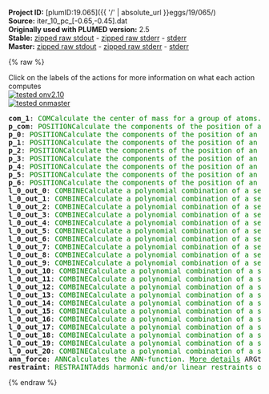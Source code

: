 **Project ID:** [plumID:19.065]({{ '/' | absolute_url }}eggs/19/065/)  
**Source:** iter_10_pc_[-0.65,-0.45].dat  
**Originally used with PLUMED version:** 2.5  
**Stable:** [zipped raw stdout](iter_10_pc_[-0.65,-0.45].dat.plumed.stdout.txt.zip) - [zipped raw stderr](iter_10_pc_[-0.65,-0.45].dat.plumed.stderr.txt.zip) - [stderr](iter_10_pc_[-0.65,-0.45].dat.plumed.stderr)  
**Master:** [zipped raw stdout](iter_10_pc_[-0.65,-0.45].dat.plumed_master.stdout.txt.zip) - [zipped raw stderr](iter_10_pc_[-0.65,-0.45].dat.plumed_master.stderr.txt.zip) - [stderr](iter_10_pc_[-0.65,-0.45].dat.plumed_master.stderr)  

{% raw %}
<div class="plumedpreheader">
<div class="headerInfo" id="value_details_data/iter_10_pc_[-0.65,-0.45].dat"> Click on the labels of the actions for more information on what each action computes </div>
<div class="containerBadge">
<div class="headerBadge"><a href="iter_10_pc_[-0.65,-0.45].dat.plumed.stderr"><img src="https://img.shields.io/badge/v2.10-passing-green.svg" alt="tested onv2.10" /></a></div>
<div class="headerBadge"><a href="iter_10_pc_[-0.65,-0.45].dat.plumed_master.stderr"><img src="https://img.shields.io/badge/master-passing-green.svg" alt="tested onmaster" /></a></div>
</div>
</div>
<pre class="plumedlisting">
<b name="data/iter_10_pc_[-0.65,-0.45].datcom_1" onclick='showPath("data/iter_10_pc_[-0.65,-0.45].dat","data/iter_10_pc_[-0.65,-0.45].datcom_1","data/iter_10_pc_[-0.65,-0.45].datcom_1","brown")'>com_1</b>: <span class="plumedtooltip" style="color:green">COM<span class="right">Calculate the center of mass for a group of atoms. <a href="https://www.plumed.org/doc-master/user-doc/html/COM" style="color:green">More details</a><i></i></span></span> <span class="plumedtooltip">ATOMS<span class="right">the list of atoms which are involved the virtual atom's definition<i></i></span></span>=2,5,7,9,15,17,19
<span style="display:none;" id="data/iter_10_pc_[-0.65,-0.45].datcom_1">The COM action with label <b>com_1</b> calculates something</span><b name="data/iter_10_pc_[-0.65,-0.45].datp_com" onclick='showPath("data/iter_10_pc_[-0.65,-0.45].dat","data/iter_10_pc_[-0.65,-0.45].datp_com","data/iter_10_pc_[-0.65,-0.45].datp_com","brown")'>p_com</b>: <span class="plumedtooltip" style="color:green">POSITION<span class="right">Calculate the components of the position of an atom or atoms. <a href="https://www.plumed.org/doc-master/user-doc/html/POSITION" style="color:green">More details</a><i></i></span></span> <span class="plumedtooltip">ATOM<span class="right">the atom number<i></i></span></span>=<b name="data/iter_10_pc_[-0.65,-0.45].datcom_1">com_1</b>
<span style="display:none;" id="data/iter_10_pc_[-0.65,-0.45].datp_com">The POSITION action with label <b>p_com</b> calculates the following quantities:<table  align="center" frame="void" width="95%" cellpadding="5%"><tr><td width="5%"><b> Quantity </b>  </td><td><b> Description </b> </td></tr><tr><td width="5%">p_com.x</td><td>the x-component of the atom position</td></tr><tr><td width="5%">p_com.y</td><td>the y-component of the atom position</td></tr><tr><td width="5%">p_com.z</td><td>the z-component of the atom position</td></tr></table></span><b name="data/iter_10_pc_[-0.65,-0.45].datp_0" onclick='showPath("data/iter_10_pc_[-0.65,-0.45].dat","data/iter_10_pc_[-0.65,-0.45].datp_0","data/iter_10_pc_[-0.65,-0.45].datp_0","brown")'>p_0</b>: <span class="plumedtooltip" style="color:green">POSITION<span class="right">Calculate the components of the position of an atom or atoms. <a href="https://www.plumed.org/doc-master/user-doc/html/POSITION" style="color:green">More details</a><i></i></span></span> <span class="plumedtooltip">ATOM<span class="right">the atom number<i></i></span></span>=2
<span style="display:none;" id="data/iter_10_pc_[-0.65,-0.45].datp_0">The POSITION action with label <b>p_0</b> calculates the following quantities:<table  align="center" frame="void" width="95%" cellpadding="5%"><tr><td width="5%"><b> Quantity </b>  </td><td><b> Description </b> </td></tr><tr><td width="5%">p_0.x</td><td>the x-component of the atom position</td></tr><tr><td width="5%">p_0.y</td><td>the y-component of the atom position</td></tr><tr><td width="5%">p_0.z</td><td>the z-component of the atom position</td></tr></table></span><b name="data/iter_10_pc_[-0.65,-0.45].datp_1" onclick='showPath("data/iter_10_pc_[-0.65,-0.45].dat","data/iter_10_pc_[-0.65,-0.45].datp_1","data/iter_10_pc_[-0.65,-0.45].datp_1","brown")'>p_1</b>: <span class="plumedtooltip" style="color:green">POSITION<span class="right">Calculate the components of the position of an atom or atoms. <a href="https://www.plumed.org/doc-master/user-doc/html/POSITION" style="color:green">More details</a><i></i></span></span> <span class="plumedtooltip">ATOM<span class="right">the atom number<i></i></span></span>=5
<span style="display:none;" id="data/iter_10_pc_[-0.65,-0.45].datp_1">The POSITION action with label <b>p_1</b> calculates the following quantities:<table  align="center" frame="void" width="95%" cellpadding="5%"><tr><td width="5%"><b> Quantity </b>  </td><td><b> Description </b> </td></tr><tr><td width="5%">p_1.x</td><td>the x-component of the atom position</td></tr><tr><td width="5%">p_1.y</td><td>the y-component of the atom position</td></tr><tr><td width="5%">p_1.z</td><td>the z-component of the atom position</td></tr></table></span><b name="data/iter_10_pc_[-0.65,-0.45].datp_2" onclick='showPath("data/iter_10_pc_[-0.65,-0.45].dat","data/iter_10_pc_[-0.65,-0.45].datp_2","data/iter_10_pc_[-0.65,-0.45].datp_2","brown")'>p_2</b>: <span class="plumedtooltip" style="color:green">POSITION<span class="right">Calculate the components of the position of an atom or atoms. <a href="https://www.plumed.org/doc-master/user-doc/html/POSITION" style="color:green">More details</a><i></i></span></span> <span class="plumedtooltip">ATOM<span class="right">the atom number<i></i></span></span>=7
<span style="display:none;" id="data/iter_10_pc_[-0.65,-0.45].datp_2">The POSITION action with label <b>p_2</b> calculates the following quantities:<table  align="center" frame="void" width="95%" cellpadding="5%"><tr><td width="5%"><b> Quantity </b>  </td><td><b> Description </b> </td></tr><tr><td width="5%">p_2.x</td><td>the x-component of the atom position</td></tr><tr><td width="5%">p_2.y</td><td>the y-component of the atom position</td></tr><tr><td width="5%">p_2.z</td><td>the z-component of the atom position</td></tr></table></span><b name="data/iter_10_pc_[-0.65,-0.45].datp_3" onclick='showPath("data/iter_10_pc_[-0.65,-0.45].dat","data/iter_10_pc_[-0.65,-0.45].datp_3","data/iter_10_pc_[-0.65,-0.45].datp_3","brown")'>p_3</b>: <span class="plumedtooltip" style="color:green">POSITION<span class="right">Calculate the components of the position of an atom or atoms. <a href="https://www.plumed.org/doc-master/user-doc/html/POSITION" style="color:green">More details</a><i></i></span></span> <span class="plumedtooltip">ATOM<span class="right">the atom number<i></i></span></span>=9
<span style="display:none;" id="data/iter_10_pc_[-0.65,-0.45].datp_3">The POSITION action with label <b>p_3</b> calculates the following quantities:<table  align="center" frame="void" width="95%" cellpadding="5%"><tr><td width="5%"><b> Quantity </b>  </td><td><b> Description </b> </td></tr><tr><td width="5%">p_3.x</td><td>the x-component of the atom position</td></tr><tr><td width="5%">p_3.y</td><td>the y-component of the atom position</td></tr><tr><td width="5%">p_3.z</td><td>the z-component of the atom position</td></tr></table></span><b name="data/iter_10_pc_[-0.65,-0.45].datp_4" onclick='showPath("data/iter_10_pc_[-0.65,-0.45].dat","data/iter_10_pc_[-0.65,-0.45].datp_4","data/iter_10_pc_[-0.65,-0.45].datp_4","brown")'>p_4</b>: <span class="plumedtooltip" style="color:green">POSITION<span class="right">Calculate the components of the position of an atom or atoms. <a href="https://www.plumed.org/doc-master/user-doc/html/POSITION" style="color:green">More details</a><i></i></span></span> <span class="plumedtooltip">ATOM<span class="right">the atom number<i></i></span></span>=15
<span style="display:none;" id="data/iter_10_pc_[-0.65,-0.45].datp_4">The POSITION action with label <b>p_4</b> calculates the following quantities:<table  align="center" frame="void" width="95%" cellpadding="5%"><tr><td width="5%"><b> Quantity </b>  </td><td><b> Description </b> </td></tr><tr><td width="5%">p_4.x</td><td>the x-component of the atom position</td></tr><tr><td width="5%">p_4.y</td><td>the y-component of the atom position</td></tr><tr><td width="5%">p_4.z</td><td>the z-component of the atom position</td></tr></table></span><b name="data/iter_10_pc_[-0.65,-0.45].datp_5" onclick='showPath("data/iter_10_pc_[-0.65,-0.45].dat","data/iter_10_pc_[-0.65,-0.45].datp_5","data/iter_10_pc_[-0.65,-0.45].datp_5","brown")'>p_5</b>: <span class="plumedtooltip" style="color:green">POSITION<span class="right">Calculate the components of the position of an atom or atoms. <a href="https://www.plumed.org/doc-master/user-doc/html/POSITION" style="color:green">More details</a><i></i></span></span> <span class="plumedtooltip">ATOM<span class="right">the atom number<i></i></span></span>=17
<span style="display:none;" id="data/iter_10_pc_[-0.65,-0.45].datp_5">The POSITION action with label <b>p_5</b> calculates the following quantities:<table  align="center" frame="void" width="95%" cellpadding="5%"><tr><td width="5%"><b> Quantity </b>  </td><td><b> Description </b> </td></tr><tr><td width="5%">p_5.x</td><td>the x-component of the atom position</td></tr><tr><td width="5%">p_5.y</td><td>the y-component of the atom position</td></tr><tr><td width="5%">p_5.z</td><td>the z-component of the atom position</td></tr></table></span><b name="data/iter_10_pc_[-0.65,-0.45].datp_6" onclick='showPath("data/iter_10_pc_[-0.65,-0.45].dat","data/iter_10_pc_[-0.65,-0.45].datp_6","data/iter_10_pc_[-0.65,-0.45].datp_6","brown")'>p_6</b>: <span class="plumedtooltip" style="color:green">POSITION<span class="right">Calculate the components of the position of an atom or atoms. <a href="https://www.plumed.org/doc-master/user-doc/html/POSITION" style="color:green">More details</a><i></i></span></span> <span class="plumedtooltip">ATOM<span class="right">the atom number<i></i></span></span>=19
<span style="display:none;" id="data/iter_10_pc_[-0.65,-0.45].datp_6">The POSITION action with label <b>p_6</b> calculates the following quantities:<table  align="center" frame="void" width="95%" cellpadding="5%"><tr><td width="5%"><b> Quantity </b>  </td><td><b> Description </b> </td></tr><tr><td width="5%">p_6.x</td><td>the x-component of the atom position</td></tr><tr><td width="5%">p_6.y</td><td>the y-component of the atom position</td></tr><tr><td width="5%">p_6.z</td><td>the z-component of the atom position</td></tr></table></span><b name="data/iter_10_pc_[-0.65,-0.45].datl_0_out_0" onclick='showPath("data/iter_10_pc_[-0.65,-0.45].dat","data/iter_10_pc_[-0.65,-0.45].datl_0_out_0","data/iter_10_pc_[-0.65,-0.45].datl_0_out_0","brown")'>l_0_out_0</b>: <span class="plumedtooltip" style="color:green">COMBINE<span class="right">Calculate a polynomial combination of a set of other variables. <a href="https://www.plumed.org/doc-master/user-doc/html/COMBINE" style="color:green">More details</a><i></i></span></span> <span class="plumedtooltip">PERIODIC<span class="right">if the output of your function is periodic then you should specify the periodicity of the function<i></i></span></span>=NO <span class="plumedtooltip">COEFFICIENTS<span class="right"> the coefficients of the arguments in your function<i></i></span></span>=2.000000,-2.000000 <span class="plumedtooltip">ARG<span class="right">the values input to this function<i></i></span></span>=<b name="data/iter_10_pc_[-0.65,-0.45].datp_0">p_0.x</b>,<b name="data/iter_10_pc_[-0.65,-0.45].datp_com">p_com.x</b>
<span style="display:none;" id="data/iter_10_pc_[-0.65,-0.45].datl_0_out_0">The COMBINE action with label <b>l_0_out_0</b> calculates the following quantities:<table  align="center" frame="void" width="95%" cellpadding="5%"><tr><td width="5%"><b> Quantity </b>  </td><td><b> Description </b> </td></tr><tr><td width="5%">l_0_out_0.value</td><td>a linear combination</td></tr></table></span><b name="data/iter_10_pc_[-0.65,-0.45].datl_0_out_1" onclick='showPath("data/iter_10_pc_[-0.65,-0.45].dat","data/iter_10_pc_[-0.65,-0.45].datl_0_out_1","data/iter_10_pc_[-0.65,-0.45].datl_0_out_1","brown")'>l_0_out_1</b>: <span class="plumedtooltip" style="color:green">COMBINE<span class="right">Calculate a polynomial combination of a set of other variables. <a href="https://www.plumed.org/doc-master/user-doc/html/COMBINE" style="color:green">More details</a><i></i></span></span> <span class="plumedtooltip">PERIODIC<span class="right">if the output of your function is periodic then you should specify the periodicity of the function<i></i></span></span>=NO <span class="plumedtooltip">COEFFICIENTS<span class="right"> the coefficients of the arguments in your function<i></i></span></span>=2.000000,-2.000000 <span class="plumedtooltip">ARG<span class="right">the values input to this function<i></i></span></span>=<b name="data/iter_10_pc_[-0.65,-0.45].datp_0">p_0.y</b>,<b name="data/iter_10_pc_[-0.65,-0.45].datp_com">p_com.y</b>
<span style="display:none;" id="data/iter_10_pc_[-0.65,-0.45].datl_0_out_1">The COMBINE action with label <b>l_0_out_1</b> calculates the following quantities:<table  align="center" frame="void" width="95%" cellpadding="5%"><tr><td width="5%"><b> Quantity </b>  </td><td><b> Description </b> </td></tr><tr><td width="5%">l_0_out_1.value</td><td>a linear combination</td></tr></table></span><b name="data/iter_10_pc_[-0.65,-0.45].datl_0_out_2" onclick='showPath("data/iter_10_pc_[-0.65,-0.45].dat","data/iter_10_pc_[-0.65,-0.45].datl_0_out_2","data/iter_10_pc_[-0.65,-0.45].datl_0_out_2","brown")'>l_0_out_2</b>: <span class="plumedtooltip" style="color:green">COMBINE<span class="right">Calculate a polynomial combination of a set of other variables. <a href="https://www.plumed.org/doc-master/user-doc/html/COMBINE" style="color:green">More details</a><i></i></span></span> <span class="plumedtooltip">PERIODIC<span class="right">if the output of your function is periodic then you should specify the periodicity of the function<i></i></span></span>=NO <span class="plumedtooltip">COEFFICIENTS<span class="right"> the coefficients of the arguments in your function<i></i></span></span>=2.000000,-2.000000 <span class="plumedtooltip">ARG<span class="right">the values input to this function<i></i></span></span>=<b name="data/iter_10_pc_[-0.65,-0.45].datp_0">p_0.z</b>,<b name="data/iter_10_pc_[-0.65,-0.45].datp_com">p_com.z</b>
<span style="display:none;" id="data/iter_10_pc_[-0.65,-0.45].datl_0_out_2">The COMBINE action with label <b>l_0_out_2</b> calculates the following quantities:<table  align="center" frame="void" width="95%" cellpadding="5%"><tr><td width="5%"><b> Quantity </b>  </td><td><b> Description </b> </td></tr><tr><td width="5%">l_0_out_2.value</td><td>a linear combination</td></tr></table></span><b name="data/iter_10_pc_[-0.65,-0.45].datl_0_out_3" onclick='showPath("data/iter_10_pc_[-0.65,-0.45].dat","data/iter_10_pc_[-0.65,-0.45].datl_0_out_3","data/iter_10_pc_[-0.65,-0.45].datl_0_out_3","brown")'>l_0_out_3</b>: <span class="plumedtooltip" style="color:green">COMBINE<span class="right">Calculate a polynomial combination of a set of other variables. <a href="https://www.plumed.org/doc-master/user-doc/html/COMBINE" style="color:green">More details</a><i></i></span></span> <span class="plumedtooltip">PERIODIC<span class="right">if the output of your function is periodic then you should specify the periodicity of the function<i></i></span></span>=NO <span class="plumedtooltip">COEFFICIENTS<span class="right"> the coefficients of the arguments in your function<i></i></span></span>=2.000000,-2.000000 <span class="plumedtooltip">ARG<span class="right">the values input to this function<i></i></span></span>=<b name="data/iter_10_pc_[-0.65,-0.45].datp_1">p_1.x</b>,<b name="data/iter_10_pc_[-0.65,-0.45].datp_com">p_com.x</b>
<span style="display:none;" id="data/iter_10_pc_[-0.65,-0.45].datl_0_out_3">The COMBINE action with label <b>l_0_out_3</b> calculates the following quantities:<table  align="center" frame="void" width="95%" cellpadding="5%"><tr><td width="5%"><b> Quantity </b>  </td><td><b> Description </b> </td></tr><tr><td width="5%">l_0_out_3.value</td><td>a linear combination</td></tr></table></span><b name="data/iter_10_pc_[-0.65,-0.45].datl_0_out_4" onclick='showPath("data/iter_10_pc_[-0.65,-0.45].dat","data/iter_10_pc_[-0.65,-0.45].datl_0_out_4","data/iter_10_pc_[-0.65,-0.45].datl_0_out_4","brown")'>l_0_out_4</b>: <span class="plumedtooltip" style="color:green">COMBINE<span class="right">Calculate a polynomial combination of a set of other variables. <a href="https://www.plumed.org/doc-master/user-doc/html/COMBINE" style="color:green">More details</a><i></i></span></span> <span class="plumedtooltip">PERIODIC<span class="right">if the output of your function is periodic then you should specify the periodicity of the function<i></i></span></span>=NO <span class="plumedtooltip">COEFFICIENTS<span class="right"> the coefficients of the arguments in your function<i></i></span></span>=2.000000,-2.000000 <span class="plumedtooltip">ARG<span class="right">the values input to this function<i></i></span></span>=<b name="data/iter_10_pc_[-0.65,-0.45].datp_1">p_1.y</b>,<b name="data/iter_10_pc_[-0.65,-0.45].datp_com">p_com.y</b>
<span style="display:none;" id="data/iter_10_pc_[-0.65,-0.45].datl_0_out_4">The COMBINE action with label <b>l_0_out_4</b> calculates the following quantities:<table  align="center" frame="void" width="95%" cellpadding="5%"><tr><td width="5%"><b> Quantity </b>  </td><td><b> Description </b> </td></tr><tr><td width="5%">l_0_out_4.value</td><td>a linear combination</td></tr></table></span><b name="data/iter_10_pc_[-0.65,-0.45].datl_0_out_5" onclick='showPath("data/iter_10_pc_[-0.65,-0.45].dat","data/iter_10_pc_[-0.65,-0.45].datl_0_out_5","data/iter_10_pc_[-0.65,-0.45].datl_0_out_5","brown")'>l_0_out_5</b>: <span class="plumedtooltip" style="color:green">COMBINE<span class="right">Calculate a polynomial combination of a set of other variables. <a href="https://www.plumed.org/doc-master/user-doc/html/COMBINE" style="color:green">More details</a><i></i></span></span> <span class="plumedtooltip">PERIODIC<span class="right">if the output of your function is periodic then you should specify the periodicity of the function<i></i></span></span>=NO <span class="plumedtooltip">COEFFICIENTS<span class="right"> the coefficients of the arguments in your function<i></i></span></span>=2.000000,-2.000000 <span class="plumedtooltip">ARG<span class="right">the values input to this function<i></i></span></span>=<b name="data/iter_10_pc_[-0.65,-0.45].datp_1">p_1.z</b>,<b name="data/iter_10_pc_[-0.65,-0.45].datp_com">p_com.z</b>
<span style="display:none;" id="data/iter_10_pc_[-0.65,-0.45].datl_0_out_5">The COMBINE action with label <b>l_0_out_5</b> calculates the following quantities:<table  align="center" frame="void" width="95%" cellpadding="5%"><tr><td width="5%"><b> Quantity </b>  </td><td><b> Description </b> </td></tr><tr><td width="5%">l_0_out_5.value</td><td>a linear combination</td></tr></table></span><b name="data/iter_10_pc_[-0.65,-0.45].datl_0_out_6" onclick='showPath("data/iter_10_pc_[-0.65,-0.45].dat","data/iter_10_pc_[-0.65,-0.45].datl_0_out_6","data/iter_10_pc_[-0.65,-0.45].datl_0_out_6","brown")'>l_0_out_6</b>: <span class="plumedtooltip" style="color:green">COMBINE<span class="right">Calculate a polynomial combination of a set of other variables. <a href="https://www.plumed.org/doc-master/user-doc/html/COMBINE" style="color:green">More details</a><i></i></span></span> <span class="plumedtooltip">PERIODIC<span class="right">if the output of your function is periodic then you should specify the periodicity of the function<i></i></span></span>=NO <span class="plumedtooltip">COEFFICIENTS<span class="right"> the coefficients of the arguments in your function<i></i></span></span>=2.000000,-2.000000 <span class="plumedtooltip">ARG<span class="right">the values input to this function<i></i></span></span>=<b name="data/iter_10_pc_[-0.65,-0.45].datp_2">p_2.x</b>,<b name="data/iter_10_pc_[-0.65,-0.45].datp_com">p_com.x</b>
<span style="display:none;" id="data/iter_10_pc_[-0.65,-0.45].datl_0_out_6">The COMBINE action with label <b>l_0_out_6</b> calculates the following quantities:<table  align="center" frame="void" width="95%" cellpadding="5%"><tr><td width="5%"><b> Quantity </b>  </td><td><b> Description </b> </td></tr><tr><td width="5%">l_0_out_6.value</td><td>a linear combination</td></tr></table></span><b name="data/iter_10_pc_[-0.65,-0.45].datl_0_out_7" onclick='showPath("data/iter_10_pc_[-0.65,-0.45].dat","data/iter_10_pc_[-0.65,-0.45].datl_0_out_7","data/iter_10_pc_[-0.65,-0.45].datl_0_out_7","brown")'>l_0_out_7</b>: <span class="plumedtooltip" style="color:green">COMBINE<span class="right">Calculate a polynomial combination of a set of other variables. <a href="https://www.plumed.org/doc-master/user-doc/html/COMBINE" style="color:green">More details</a><i></i></span></span> <span class="plumedtooltip">PERIODIC<span class="right">if the output of your function is periodic then you should specify the periodicity of the function<i></i></span></span>=NO <span class="plumedtooltip">COEFFICIENTS<span class="right"> the coefficients of the arguments in your function<i></i></span></span>=2.000000,-2.000000 <span class="plumedtooltip">ARG<span class="right">the values input to this function<i></i></span></span>=<b name="data/iter_10_pc_[-0.65,-0.45].datp_2">p_2.y</b>,<b name="data/iter_10_pc_[-0.65,-0.45].datp_com">p_com.y</b>
<span style="display:none;" id="data/iter_10_pc_[-0.65,-0.45].datl_0_out_7">The COMBINE action with label <b>l_0_out_7</b> calculates the following quantities:<table  align="center" frame="void" width="95%" cellpadding="5%"><tr><td width="5%"><b> Quantity </b>  </td><td><b> Description </b> </td></tr><tr><td width="5%">l_0_out_7.value</td><td>a linear combination</td></tr></table></span><b name="data/iter_10_pc_[-0.65,-0.45].datl_0_out_8" onclick='showPath("data/iter_10_pc_[-0.65,-0.45].dat","data/iter_10_pc_[-0.65,-0.45].datl_0_out_8","data/iter_10_pc_[-0.65,-0.45].datl_0_out_8","brown")'>l_0_out_8</b>: <span class="plumedtooltip" style="color:green">COMBINE<span class="right">Calculate a polynomial combination of a set of other variables. <a href="https://www.plumed.org/doc-master/user-doc/html/COMBINE" style="color:green">More details</a><i></i></span></span> <span class="plumedtooltip">PERIODIC<span class="right">if the output of your function is periodic then you should specify the periodicity of the function<i></i></span></span>=NO <span class="plumedtooltip">COEFFICIENTS<span class="right"> the coefficients of the arguments in your function<i></i></span></span>=2.000000,-2.000000 <span class="plumedtooltip">ARG<span class="right">the values input to this function<i></i></span></span>=<b name="data/iter_10_pc_[-0.65,-0.45].datp_2">p_2.z</b>,<b name="data/iter_10_pc_[-0.65,-0.45].datp_com">p_com.z</b>
<span style="display:none;" id="data/iter_10_pc_[-0.65,-0.45].datl_0_out_8">The COMBINE action with label <b>l_0_out_8</b> calculates the following quantities:<table  align="center" frame="void" width="95%" cellpadding="5%"><tr><td width="5%"><b> Quantity </b>  </td><td><b> Description </b> </td></tr><tr><td width="5%">l_0_out_8.value</td><td>a linear combination</td></tr></table></span><b name="data/iter_10_pc_[-0.65,-0.45].datl_0_out_9" onclick='showPath("data/iter_10_pc_[-0.65,-0.45].dat","data/iter_10_pc_[-0.65,-0.45].datl_0_out_9","data/iter_10_pc_[-0.65,-0.45].datl_0_out_9","brown")'>l_0_out_9</b>: <span class="plumedtooltip" style="color:green">COMBINE<span class="right">Calculate a polynomial combination of a set of other variables. <a href="https://www.plumed.org/doc-master/user-doc/html/COMBINE" style="color:green">More details</a><i></i></span></span> <span class="plumedtooltip">PERIODIC<span class="right">if the output of your function is periodic then you should specify the periodicity of the function<i></i></span></span>=NO <span class="plumedtooltip">COEFFICIENTS<span class="right"> the coefficients of the arguments in your function<i></i></span></span>=2.000000,-2.000000 <span class="plumedtooltip">ARG<span class="right">the values input to this function<i></i></span></span>=<b name="data/iter_10_pc_[-0.65,-0.45].datp_3">p_3.x</b>,<b name="data/iter_10_pc_[-0.65,-0.45].datp_com">p_com.x</b>
<span style="display:none;" id="data/iter_10_pc_[-0.65,-0.45].datl_0_out_9">The COMBINE action with label <b>l_0_out_9</b> calculates the following quantities:<table  align="center" frame="void" width="95%" cellpadding="5%"><tr><td width="5%"><b> Quantity </b>  </td><td><b> Description </b> </td></tr><tr><td width="5%">l_0_out_9.value</td><td>a linear combination</td></tr></table></span><b name="data/iter_10_pc_[-0.65,-0.45].datl_0_out_10" onclick='showPath("data/iter_10_pc_[-0.65,-0.45].dat","data/iter_10_pc_[-0.65,-0.45].datl_0_out_10","data/iter_10_pc_[-0.65,-0.45].datl_0_out_10","brown")'>l_0_out_10</b>: <span class="plumedtooltip" style="color:green">COMBINE<span class="right">Calculate a polynomial combination of a set of other variables. <a href="https://www.plumed.org/doc-master/user-doc/html/COMBINE" style="color:green">More details</a><i></i></span></span> <span class="plumedtooltip">PERIODIC<span class="right">if the output of your function is periodic then you should specify the periodicity of the function<i></i></span></span>=NO <span class="plumedtooltip">COEFFICIENTS<span class="right"> the coefficients of the arguments in your function<i></i></span></span>=2.000000,-2.000000 <span class="plumedtooltip">ARG<span class="right">the values input to this function<i></i></span></span>=<b name="data/iter_10_pc_[-0.65,-0.45].datp_3">p_3.y</b>,<b name="data/iter_10_pc_[-0.65,-0.45].datp_com">p_com.y</b>
<span style="display:none;" id="data/iter_10_pc_[-0.65,-0.45].datl_0_out_10">The COMBINE action with label <b>l_0_out_10</b> calculates the following quantities:<table  align="center" frame="void" width="95%" cellpadding="5%"><tr><td width="5%"><b> Quantity </b>  </td><td><b> Description </b> </td></tr><tr><td width="5%">l_0_out_10.value</td><td>a linear combination</td></tr></table></span><b name="data/iter_10_pc_[-0.65,-0.45].datl_0_out_11" onclick='showPath("data/iter_10_pc_[-0.65,-0.45].dat","data/iter_10_pc_[-0.65,-0.45].datl_0_out_11","data/iter_10_pc_[-0.65,-0.45].datl_0_out_11","brown")'>l_0_out_11</b>: <span class="plumedtooltip" style="color:green">COMBINE<span class="right">Calculate a polynomial combination of a set of other variables. <a href="https://www.plumed.org/doc-master/user-doc/html/COMBINE" style="color:green">More details</a><i></i></span></span> <span class="plumedtooltip">PERIODIC<span class="right">if the output of your function is periodic then you should specify the periodicity of the function<i></i></span></span>=NO <span class="plumedtooltip">COEFFICIENTS<span class="right"> the coefficients of the arguments in your function<i></i></span></span>=2.000000,-2.000000 <span class="plumedtooltip">ARG<span class="right">the values input to this function<i></i></span></span>=<b name="data/iter_10_pc_[-0.65,-0.45].datp_3">p_3.z</b>,<b name="data/iter_10_pc_[-0.65,-0.45].datp_com">p_com.z</b>
<span style="display:none;" id="data/iter_10_pc_[-0.65,-0.45].datl_0_out_11">The COMBINE action with label <b>l_0_out_11</b> calculates the following quantities:<table  align="center" frame="void" width="95%" cellpadding="5%"><tr><td width="5%"><b> Quantity </b>  </td><td><b> Description </b> </td></tr><tr><td width="5%">l_0_out_11.value</td><td>a linear combination</td></tr></table></span><b name="data/iter_10_pc_[-0.65,-0.45].datl_0_out_12" onclick='showPath("data/iter_10_pc_[-0.65,-0.45].dat","data/iter_10_pc_[-0.65,-0.45].datl_0_out_12","data/iter_10_pc_[-0.65,-0.45].datl_0_out_12","brown")'>l_0_out_12</b>: <span class="plumedtooltip" style="color:green">COMBINE<span class="right">Calculate a polynomial combination of a set of other variables. <a href="https://www.plumed.org/doc-master/user-doc/html/COMBINE" style="color:green">More details</a><i></i></span></span> <span class="plumedtooltip">PERIODIC<span class="right">if the output of your function is periodic then you should specify the periodicity of the function<i></i></span></span>=NO <span class="plumedtooltip">COEFFICIENTS<span class="right"> the coefficients of the arguments in your function<i></i></span></span>=2.000000,-2.000000 <span class="plumedtooltip">ARG<span class="right">the values input to this function<i></i></span></span>=<b name="data/iter_10_pc_[-0.65,-0.45].datp_4">p_4.x</b>,<b name="data/iter_10_pc_[-0.65,-0.45].datp_com">p_com.x</b>
<span style="display:none;" id="data/iter_10_pc_[-0.65,-0.45].datl_0_out_12">The COMBINE action with label <b>l_0_out_12</b> calculates the following quantities:<table  align="center" frame="void" width="95%" cellpadding="5%"><tr><td width="5%"><b> Quantity </b>  </td><td><b> Description </b> </td></tr><tr><td width="5%">l_0_out_12.value</td><td>a linear combination</td></tr></table></span><b name="data/iter_10_pc_[-0.65,-0.45].datl_0_out_13" onclick='showPath("data/iter_10_pc_[-0.65,-0.45].dat","data/iter_10_pc_[-0.65,-0.45].datl_0_out_13","data/iter_10_pc_[-0.65,-0.45].datl_0_out_13","brown")'>l_0_out_13</b>: <span class="plumedtooltip" style="color:green">COMBINE<span class="right">Calculate a polynomial combination of a set of other variables. <a href="https://www.plumed.org/doc-master/user-doc/html/COMBINE" style="color:green">More details</a><i></i></span></span> <span class="plumedtooltip">PERIODIC<span class="right">if the output of your function is periodic then you should specify the periodicity of the function<i></i></span></span>=NO <span class="plumedtooltip">COEFFICIENTS<span class="right"> the coefficients of the arguments in your function<i></i></span></span>=2.000000,-2.000000 <span class="plumedtooltip">ARG<span class="right">the values input to this function<i></i></span></span>=<b name="data/iter_10_pc_[-0.65,-0.45].datp_4">p_4.y</b>,<b name="data/iter_10_pc_[-0.65,-0.45].datp_com">p_com.y</b>
<span style="display:none;" id="data/iter_10_pc_[-0.65,-0.45].datl_0_out_13">The COMBINE action with label <b>l_0_out_13</b> calculates the following quantities:<table  align="center" frame="void" width="95%" cellpadding="5%"><tr><td width="5%"><b> Quantity </b>  </td><td><b> Description </b> </td></tr><tr><td width="5%">l_0_out_13.value</td><td>a linear combination</td></tr></table></span><b name="data/iter_10_pc_[-0.65,-0.45].datl_0_out_14" onclick='showPath("data/iter_10_pc_[-0.65,-0.45].dat","data/iter_10_pc_[-0.65,-0.45].datl_0_out_14","data/iter_10_pc_[-0.65,-0.45].datl_0_out_14","brown")'>l_0_out_14</b>: <span class="plumedtooltip" style="color:green">COMBINE<span class="right">Calculate a polynomial combination of a set of other variables. <a href="https://www.plumed.org/doc-master/user-doc/html/COMBINE" style="color:green">More details</a><i></i></span></span> <span class="plumedtooltip">PERIODIC<span class="right">if the output of your function is periodic then you should specify the periodicity of the function<i></i></span></span>=NO <span class="plumedtooltip">COEFFICIENTS<span class="right"> the coefficients of the arguments in your function<i></i></span></span>=2.000000,-2.000000 <span class="plumedtooltip">ARG<span class="right">the values input to this function<i></i></span></span>=<b name="data/iter_10_pc_[-0.65,-0.45].datp_4">p_4.z</b>,<b name="data/iter_10_pc_[-0.65,-0.45].datp_com">p_com.z</b>
<span style="display:none;" id="data/iter_10_pc_[-0.65,-0.45].datl_0_out_14">The COMBINE action with label <b>l_0_out_14</b> calculates the following quantities:<table  align="center" frame="void" width="95%" cellpadding="5%"><tr><td width="5%"><b> Quantity </b>  </td><td><b> Description </b> </td></tr><tr><td width="5%">l_0_out_14.value</td><td>a linear combination</td></tr></table></span><b name="data/iter_10_pc_[-0.65,-0.45].datl_0_out_15" onclick='showPath("data/iter_10_pc_[-0.65,-0.45].dat","data/iter_10_pc_[-0.65,-0.45].datl_0_out_15","data/iter_10_pc_[-0.65,-0.45].datl_0_out_15","brown")'>l_0_out_15</b>: <span class="plumedtooltip" style="color:green">COMBINE<span class="right">Calculate a polynomial combination of a set of other variables. <a href="https://www.plumed.org/doc-master/user-doc/html/COMBINE" style="color:green">More details</a><i></i></span></span> <span class="plumedtooltip">PERIODIC<span class="right">if the output of your function is periodic then you should specify the periodicity of the function<i></i></span></span>=NO <span class="plumedtooltip">COEFFICIENTS<span class="right"> the coefficients of the arguments in your function<i></i></span></span>=2.000000,-2.000000 <span class="plumedtooltip">ARG<span class="right">the values input to this function<i></i></span></span>=<b name="data/iter_10_pc_[-0.65,-0.45].datp_5">p_5.x</b>,<b name="data/iter_10_pc_[-0.65,-0.45].datp_com">p_com.x</b>
<span style="display:none;" id="data/iter_10_pc_[-0.65,-0.45].datl_0_out_15">The COMBINE action with label <b>l_0_out_15</b> calculates the following quantities:<table  align="center" frame="void" width="95%" cellpadding="5%"><tr><td width="5%"><b> Quantity </b>  </td><td><b> Description </b> </td></tr><tr><td width="5%">l_0_out_15.value</td><td>a linear combination</td></tr></table></span><b name="data/iter_10_pc_[-0.65,-0.45].datl_0_out_16" onclick='showPath("data/iter_10_pc_[-0.65,-0.45].dat","data/iter_10_pc_[-0.65,-0.45].datl_0_out_16","data/iter_10_pc_[-0.65,-0.45].datl_0_out_16","brown")'>l_0_out_16</b>: <span class="plumedtooltip" style="color:green">COMBINE<span class="right">Calculate a polynomial combination of a set of other variables. <a href="https://www.plumed.org/doc-master/user-doc/html/COMBINE" style="color:green">More details</a><i></i></span></span> <span class="plumedtooltip">PERIODIC<span class="right">if the output of your function is periodic then you should specify the periodicity of the function<i></i></span></span>=NO <span class="plumedtooltip">COEFFICIENTS<span class="right"> the coefficients of the arguments in your function<i></i></span></span>=2.000000,-2.000000 <span class="plumedtooltip">ARG<span class="right">the values input to this function<i></i></span></span>=<b name="data/iter_10_pc_[-0.65,-0.45].datp_5">p_5.y</b>,<b name="data/iter_10_pc_[-0.65,-0.45].datp_com">p_com.y</b>
<span style="display:none;" id="data/iter_10_pc_[-0.65,-0.45].datl_0_out_16">The COMBINE action with label <b>l_0_out_16</b> calculates the following quantities:<table  align="center" frame="void" width="95%" cellpadding="5%"><tr><td width="5%"><b> Quantity </b>  </td><td><b> Description </b> </td></tr><tr><td width="5%">l_0_out_16.value</td><td>a linear combination</td></tr></table></span><b name="data/iter_10_pc_[-0.65,-0.45].datl_0_out_17" onclick='showPath("data/iter_10_pc_[-0.65,-0.45].dat","data/iter_10_pc_[-0.65,-0.45].datl_0_out_17","data/iter_10_pc_[-0.65,-0.45].datl_0_out_17","brown")'>l_0_out_17</b>: <span class="plumedtooltip" style="color:green">COMBINE<span class="right">Calculate a polynomial combination of a set of other variables. <a href="https://www.plumed.org/doc-master/user-doc/html/COMBINE" style="color:green">More details</a><i></i></span></span> <span class="plumedtooltip">PERIODIC<span class="right">if the output of your function is periodic then you should specify the periodicity of the function<i></i></span></span>=NO <span class="plumedtooltip">COEFFICIENTS<span class="right"> the coefficients of the arguments in your function<i></i></span></span>=2.000000,-2.000000 <span class="plumedtooltip">ARG<span class="right">the values input to this function<i></i></span></span>=<b name="data/iter_10_pc_[-0.65,-0.45].datp_5">p_5.z</b>,<b name="data/iter_10_pc_[-0.65,-0.45].datp_com">p_com.z</b>
<span style="display:none;" id="data/iter_10_pc_[-0.65,-0.45].datl_0_out_17">The COMBINE action with label <b>l_0_out_17</b> calculates the following quantities:<table  align="center" frame="void" width="95%" cellpadding="5%"><tr><td width="5%"><b> Quantity </b>  </td><td><b> Description </b> </td></tr><tr><td width="5%">l_0_out_17.value</td><td>a linear combination</td></tr></table></span><b name="data/iter_10_pc_[-0.65,-0.45].datl_0_out_18" onclick='showPath("data/iter_10_pc_[-0.65,-0.45].dat","data/iter_10_pc_[-0.65,-0.45].datl_0_out_18","data/iter_10_pc_[-0.65,-0.45].datl_0_out_18","brown")'>l_0_out_18</b>: <span class="plumedtooltip" style="color:green">COMBINE<span class="right">Calculate a polynomial combination of a set of other variables. <a href="https://www.plumed.org/doc-master/user-doc/html/COMBINE" style="color:green">More details</a><i></i></span></span> <span class="plumedtooltip">PERIODIC<span class="right">if the output of your function is periodic then you should specify the periodicity of the function<i></i></span></span>=NO <span class="plumedtooltip">COEFFICIENTS<span class="right"> the coefficients of the arguments in your function<i></i></span></span>=2.000000,-2.000000 <span class="plumedtooltip">ARG<span class="right">the values input to this function<i></i></span></span>=<b name="data/iter_10_pc_[-0.65,-0.45].datp_6">p_6.x</b>,<b name="data/iter_10_pc_[-0.65,-0.45].datp_com">p_com.x</b>
<span style="display:none;" id="data/iter_10_pc_[-0.65,-0.45].datl_0_out_18">The COMBINE action with label <b>l_0_out_18</b> calculates the following quantities:<table  align="center" frame="void" width="95%" cellpadding="5%"><tr><td width="5%"><b> Quantity </b>  </td><td><b> Description </b> </td></tr><tr><td width="5%">l_0_out_18.value</td><td>a linear combination</td></tr></table></span><b name="data/iter_10_pc_[-0.65,-0.45].datl_0_out_19" onclick='showPath("data/iter_10_pc_[-0.65,-0.45].dat","data/iter_10_pc_[-0.65,-0.45].datl_0_out_19","data/iter_10_pc_[-0.65,-0.45].datl_0_out_19","brown")'>l_0_out_19</b>: <span class="plumedtooltip" style="color:green">COMBINE<span class="right">Calculate a polynomial combination of a set of other variables. <a href="https://www.plumed.org/doc-master/user-doc/html/COMBINE" style="color:green">More details</a><i></i></span></span> <span class="plumedtooltip">PERIODIC<span class="right">if the output of your function is periodic then you should specify the periodicity of the function<i></i></span></span>=NO <span class="plumedtooltip">COEFFICIENTS<span class="right"> the coefficients of the arguments in your function<i></i></span></span>=2.000000,-2.000000 <span class="plumedtooltip">ARG<span class="right">the values input to this function<i></i></span></span>=<b name="data/iter_10_pc_[-0.65,-0.45].datp_6">p_6.y</b>,<b name="data/iter_10_pc_[-0.65,-0.45].datp_com">p_com.y</b>
<span style="display:none;" id="data/iter_10_pc_[-0.65,-0.45].datl_0_out_19">The COMBINE action with label <b>l_0_out_19</b> calculates the following quantities:<table  align="center" frame="void" width="95%" cellpadding="5%"><tr><td width="5%"><b> Quantity </b>  </td><td><b> Description </b> </td></tr><tr><td width="5%">l_0_out_19.value</td><td>a linear combination</td></tr></table></span><b name="data/iter_10_pc_[-0.65,-0.45].datl_0_out_20" onclick='showPath("data/iter_10_pc_[-0.65,-0.45].dat","data/iter_10_pc_[-0.65,-0.45].datl_0_out_20","data/iter_10_pc_[-0.65,-0.45].datl_0_out_20","brown")'>l_0_out_20</b>: <span class="plumedtooltip" style="color:green">COMBINE<span class="right">Calculate a polynomial combination of a set of other variables. <a href="https://www.plumed.org/doc-master/user-doc/html/COMBINE" style="color:green">More details</a><i></i></span></span> <span class="plumedtooltip">PERIODIC<span class="right">if the output of your function is periodic then you should specify the periodicity of the function<i></i></span></span>=NO <span class="plumedtooltip">COEFFICIENTS<span class="right"> the coefficients of the arguments in your function<i></i></span></span>=2.000000,-2.000000 <span class="plumedtooltip">ARG<span class="right">the values input to this function<i></i></span></span>=<b name="data/iter_10_pc_[-0.65,-0.45].datp_6">p_6.z</b>,<b name="data/iter_10_pc_[-0.65,-0.45].datp_com">p_com.z</b>
<span style="display:none;" id="data/iter_10_pc_[-0.65,-0.45].datl_0_out_20">The COMBINE action with label <b>l_0_out_20</b> calculates the following quantities:<table  align="center" frame="void" width="95%" cellpadding="5%"><tr><td width="5%"><b> Quantity </b>  </td><td><b> Description </b> </td></tr><tr><td width="5%">l_0_out_20.value</td><td>a linear combination</td></tr></table></span><b name="data/iter_10_pc_[-0.65,-0.45].datann_force" onclick='showPath("data/iter_10_pc_[-0.65,-0.45].dat","data/iter_10_pc_[-0.65,-0.45].datann_force","data/iter_10_pc_[-0.65,-0.45].datann_force","brown")'>ann_force</b>: <span class="plumedtooltip" style="color:green">ANN<span class="right">Calculates the ANN-function. <a href="https://www.plumed.org/doc-master/user-doc/html/ANN" style="color:green">More details</a><i></i></span></span> <span class="plumedtooltip">ARG<span class="right">the labels of the values from which the function is calculated<i></i></span></span>=<b name="data/iter_10_pc_[-0.65,-0.45].datl_0_out_0">l_0_out_0</b>,<b name="data/iter_10_pc_[-0.65,-0.45].datl_0_out_1">l_0_out_1</b>,<b name="data/iter_10_pc_[-0.65,-0.45].datl_0_out_2">l_0_out_2</b>,<b name="data/iter_10_pc_[-0.65,-0.45].datl_0_out_3">l_0_out_3</b>,<b name="data/iter_10_pc_[-0.65,-0.45].datl_0_out_4">l_0_out_4</b>,<b name="data/iter_10_pc_[-0.65,-0.45].datl_0_out_5">l_0_out_5</b>,<b name="data/iter_10_pc_[-0.65,-0.45].datl_0_out_6">l_0_out_6</b>,<b name="data/iter_10_pc_[-0.65,-0.45].datl_0_out_7">l_0_out_7</b>,<b name="data/iter_10_pc_[-0.65,-0.45].datl_0_out_8">l_0_out_8</b>,<b name="data/iter_10_pc_[-0.65,-0.45].datl_0_out_9">l_0_out_9</b>,<b name="data/iter_10_pc_[-0.65,-0.45].datl_0_out_10">l_0_out_10</b>,<b name="data/iter_10_pc_[-0.65,-0.45].datl_0_out_11">l_0_out_11</b>,<b name="data/iter_10_pc_[-0.65,-0.45].datl_0_out_12">l_0_out_12</b>,<b name="data/iter_10_pc_[-0.65,-0.45].datl_0_out_13">l_0_out_13</b>,<b name="data/iter_10_pc_[-0.65,-0.45].datl_0_out_14">l_0_out_14</b>,<b name="data/iter_10_pc_[-0.65,-0.45].datl_0_out_15">l_0_out_15</b>,<b name="data/iter_10_pc_[-0.65,-0.45].datl_0_out_16">l_0_out_16</b>,<b name="data/iter_10_pc_[-0.65,-0.45].datl_0_out_17">l_0_out_17</b>,<b name="data/iter_10_pc_[-0.65,-0.45].datl_0_out_18">l_0_out_18</b>,<b name="data/iter_10_pc_[-0.65,-0.45].datl_0_out_19">l_0_out_19</b>,<b name="data/iter_10_pc_[-0.65,-0.45].datl_0_out_20">l_0_out_20</b> <span class="plumedtooltip">NUM_LAYERS<span class="right">number of layers of the neural network<i></i></span></span>=3 <span class="plumedtooltip">NUM_NODES<span class="right">numbers of nodes in each layer of the neural network<i></i></span></span>=21,40,2 <span class="plumedtooltip">ACTIVATIONS<span class="right">activation functions for the neural network<i></i></span></span>=Tanh,Tanh  <span class="plumedtooltip">WEIGHTS0<span class="right">flattened weight arrays connecting adjacent layers, WEIGHTS0 represents flattened weight array connecting layer 0 and layer 1, WEIGHTS1 represents flattened weight array connecting layer 1 and layer 2, <i></i></span></span>=0.13987583,0.26415795,0.094360493,-0.18946418,0.53385878,-0.20047298,-0.036153372,0.19182011,0.49418068,-0.70487386,0.23159948,0.014220564,-0.24646579,-0.63583744,0.086460233,0.065823473,0.11421653,-0.45453489,0.66145843,0.054777112,-0.1936903,0.44278848,-0.098487005,-0.80080974,0.019091543,0.039730046,0.019826679,-0.074036248,-0.0048938165,-0.28527814,0.021635776,-0.34953821,0.22836483,0.70774716,-0.014183694,-0.6198746,-0.65167511,-0.28773293,0.60251284,-0.019424222,-0.18058701,0.11222731,-0.35325977,0.51981115,-0.96178192,1.0646397,0.56247956,1.253358,-0.48680428,0.013624298,-0.68584597,-0.49143004,-0.13549812,0.84923697,-0.45193172,-0.65204042,-0.56669474,0.55349982,0.1125632,0.60020101,0.42356923,-0.0013237076,-0.38586017,-0.63212657,0.47466955,0.37426299,0.27545068,-0.021120112,0.15774716,-0.10468721,0.16504098,0.11849122,0.16006806,-0.51532614,0.020741805,-0.42017403,0.53029442,0.5205887,0.36222139,-0.87471646,-0.44424519,0.16828914,-0.27506283,0.017113004,0.27377704,0.55677319,0.35905582,-0.024141146,0.1256576,-0.13651708,-0.19031338,-0.17143315,0.1491276,-0.2723501,-0.33544892,0.069212146,0.42600152,-0.70871818,0.59561747,-0.30132008,0.043713994,-0.046565652,0.48450986,0.42890149,-0.16567826,0.51270628,-0.15038148,-0.95898277,-0.40031463,-0.82796246,1.3939456,0.055310331,0.24602573,-0.9488852,-0.7219668,-0.04530691,0.29218853,0.1448718,1.0627643,-1.2576782,-0.07299076,-0.27787986,0.64302361,0.81732166,0.078344174,-0.13925198,-0.48299101,-0.74583721,-0.23936404,0.6520372,0.81693065,0.07053113,-0.62748361,-0.71666348,-0.15658741,-0.094541535,0.032680225,-0.081146799,0.82810825,1.2440903,0.5127424,-0.39299959,-0.86234099,-0.133596,0.093420602,0.1211158,-0.11351255,0.72740179,0.79012215,0.68785763,-0.28791305,-1.8740214,-0.62533188,0.32390034,0.63019282,-0.24251089,-0.66821647,-0.52068716,-1.1597655,-0.21578538,1.0280677,0.11533312,-0.20542282,-0.62668079,0.18258016,-0.25411206,0.13999161,0.2225295,0.85850781,0.0097939931,0.11733259,-0.19117424,0.040327609,0.01685551,0.51249564,0.098693088,0.017623316,-0.23312317,-0.090214103,0.27110544,0.53545749,0.093826041,-0.39405486,-1.0216218,0.22849356,0.099314891,-0.18798032,-0.095601678,0.21700327,-0.43934351,-0.29520205,-0.64761984,-0.19850551,0.077464916,0.0093014808,0.046027079,-0.027840022,-0.12782791,0.14787163,0.0041889683,0.1455895,-0.8343184,-0.071231849,-0.75821561,0.60174453,0.21899156,0.93454492,0.052402791,0.078387223,0.067307569,-0.11394116,-0.26696399,1.1892419,0.96840769,0.55506474,-1.0780843,-0.094756208,-0.78564662,0.32148826,-0.26678288,0.052973002,-1.0373559,-1.0225607,-0.61851788,0.49862599,0.32999417,0.78350341,-0.27913669,-0.047990814,0.30112123,0.55420685,-0.70327663,-0.075569183,-0.39555407,-0.15647042,-0.1771864,-0.1082353,-0.39820129,0.16942716,0.38289973,0.065628588,-0.07310845,0.3179816,-0.10714433,0.31535393,-0.034692701,0.35923764,-0.1505394,-0.42372239,0.48910457,-0.21976161,-0.74791217,0.82731867,-0.41271073,-0.35555121,-1.1258107,0.27435428,0.30324322,0.88261837,-0.5981397,-0.058102433,0.019586856,0.14094299,-0.2681506,-1.3140967,0.60246772,0.077660948,0.8632049,-0.42561519,-0.050917264,-0.18758279,-0.051409408,-0.05610618,0.32596245,-0.094518013,-0.21002139,0.080423445,0.27723029,0.090376906,-0.28022197,-0.23205486,0.15255591,-0.36762074,0.19958916,0.36742198,-0.24127917,0.22655083,-0.12245553,0.16638961,-0.27627963,0.11578454,0.15133983,-0.25174874,-0.34604788,-0.79542869,-1.24891,0.038179193,0.21083461,1.1957104,0.84141821,-0.43380305,-0.14617339,-0.38682345,0.2842665,1.1199974,-0.077668078,-0.080805436,-0.65115237,-0.95752287,0.11569913,0.33764929,0.5966872,0.24397814,-0.766716,0.24468029,0.59345812,0.74314058,0.55267698,-1.3945358,-0.54612207,0.13499831,0.78413284,0.045812804,0.29738143,-0.29081076,-1.0102271,-0.23918194,1.2532966,0.14786294,-0.50196946,-0.7998423,0.088720135,0.13248356,0.018095337,0.63374984,-0.18357833,0.10482501,0.45491984,0.36227992,-0.41963944,0.53160286,-0.56902868,0.20600516,-0.15712976,0.63712412,-0.21270421,-0.057469033,-0.019666418,-0.21604159,-0.19984472,0.38477442,0.17451881,0.015548335,-0.033549692,0.27666536,0.2017584,0.016127843,0.57272869,-0.52379555,-0.53485173,-1.3775141,0.41652837,0.014511939,0.35867196,-0.44397417,0.25415885,-0.27239263,0.1496328,0.77666605,1.2206219,-0.012696067,0.61889118,-0.65178907,0.1243059,-0.23456296,0.39399621,0.53213763,-0.21858662,-0.11007427,0.018962467,0.17693789,0.3039628,-0.062333714,-0.20822538,0.24905926,0.14575426,-0.37904334,-0.1985914,0.29568252,0.33813176,0.1692425,0.26020437,-0.11568037,-0.35176462,0.0010229259,0.24110341,0.18316226,0.043574773,-0.15246171,-0.90526348,0.48548326,-0.088550381,0.68181711,-0.87827319,-1.0572108,-0.30852509,0.21321367,0.71730834,0.43645465,-0.70527881,0.33365682,-0.16244116,0.75996596,1.0421518,0.48262557,-0.36825985,-0.7487191,-0.016516389,0.7137832,-0.20329413,-0.55343336,-1.1785481,-0.082194231,-0.17654845,1.4549285,-0.97469443,0.32451412,-0.7366274,0.18918964,0.7108621,0.49063116,0.069308586,-0.048524722,-0.90032238,1.1381444,-0.40776628,0.55521727,-0.33424497,-0.71231234,-0.064436577,-0.086322397,-0.42695904,-0.56119478,-0.065771721,0.32606041,0.26114792,0.017173987,-0.071377315,-0.015569756,-0.096639566,0.061190099,0.45011753,-0.063113764,0.10273068,-0.60571921,0.26541173,0.25487086,1.0641959,-0.47055262,0.14626662,0.34713683,0.01376804,-0.47914529,-0.29655138,0.85178906,0.91092193,-0.70731014,-0.97488081,-0.62372237,0.43675259,0.21587758,0.017937407,0.0257002,-1.1022961,-0.41718137,0.88500947,0.61677194,0.7806651,-0.46608722,-0.35685518,0.38806611,0.082189009,0.41206068,-1.0820748,-0.099996753,-0.42461962,0.82959849,1.3352288,0.81911027,-0.38830933,-0.46232897,-0.82035589,1.1626059,0.17139377,-0.13998212,-0.5070641,-0.89434737,-0.43167982,0.39500728,0.50768191,0.62250429,-0.49600109,-0.13676277,0.36266813,-0.83026356,0.33864585,0.29675347,1.8292525,0.29084989,0.19160114,-0.95758748,-0.22894309,0.34209549,0.97390306,-0.82774478,-0.19265062,-1.1206849,-0.19606249,-0.45859811,0.7182098,0.19015644,0.069847293,-0.055049829,0.57478124,-0.34654543,0.64680308,-0.20894974,0.81511915,0.27918443,0.89838648,0.20248538,-0.5794459,-0.59687543,0.084736541,-0.43117052,0.30096349,-0.56948709,-0.25997227,-0.48261181,-0.56299549,0.62291825,0.35202017,0.044366252,0.63538295,-0.091509402,0.16670236,0.25956118,-0.20442148,-0.007752202,0.32516775,-0.2550289,-0.075518206,0.12785046,-0.085364886,0.31076974,-0.15416592,0.25106746,-0.0088743605,0.017350754,0.15282963,0.35492587,-0.33659121,0.090737335,0.0061554844,0.18452522,-0.12452418,0.078454271,-0.28154662,0.67035377,-0.62496603,0.1982737,0.12749478,0.21315317,-0.38453171,0.28966081,-0.042846911,0.43425301,-0.16060987,0.10549511,-0.25665498,0.81917703,-0.14279158,0.33521837,-0.62103242,0.40483385,0.31039295,-0.08333125,0.18894449,-1.1120983,-0.62054956,0.10346358,2.0455019,-0.20142092,-0.27316335,-0.979559,-0.11569982,0.2752049,0.60194659,0.75957549,0.57087862,-1.1133014,0.30036366,0.074147291,0.65176654,-0.088370159,-0.13229556,-0.40442136,-0.17075564,-0.72607452,-0.10545373,0.26933482,-0.85513484,0.89157206,-0.68190145,-0.22618999,-0.6425817,0.077234112,0.23782894,-0.38055491,-0.71784085,0.55253339,-1.0504522,0.2468781,0.40636271,0.31640133,-0.028946741,0.046872407,0.15878521,0.11479054,0.090188503,0.60215527,-0.74229211,0.53839868,0.055959634,0.93373984,-1.4830749,-0.16013542,-0.10540083,0.93832731,-0.27850959,0.91037965,-0.036309607,-0.69893551,-0.64946181,1.0244976,0.14967664,0.17158507,-0.85514569,-0.16771615,-0.52267742,-0.19036582,-0.071647488,-0.23538381,-0.37180758,0.081060611,0.19046387,-0.19574416,-0.36217618,-0.05177426,-0.38356221,-0.16835107,0.2589778,-0.12636678,0.3750771,-0.14461251,0.26840666,-0.3996602,0.4236277,0.18129304,-0.29185662,0.16652225,-0.25746667,-0.59690773,0.49105069,0.56727278,0.15385485,-0.53279829,-0.78252769,0.2726095,0.57042313,0.33961648,0.77077645,-0.11921652,-0.43213794,0.44733557,0.61226535,0.84003949,0.11559467,-0.72909075,-0.032930616,-0.20549802,-0.24068302,0.54071546,0.0078451876,-0.63361585,0.73486233,-1.315074,-0.19968294,-1.3468301,0.35579211,0.37603876,0.62474418,-0.037774198,0.93212384,-0.31500119,0.73658055,0.074995123,0.59098244,-0.39613947,-0.25039887,-0.32475641,0.2474716,-0.71198994,-0.16091511,0.099620782,-0.19487858,0.95565903,0.33156168,0.09315823,-1.054722,0.24042369,-0.21820362,0.56474054,-0.32377639,-0.098392673,0.1431668,0.084584773,0.21520694,-1.4011014,0.20251624,-0.20160048,0.59613848,0.11283679,-0.083702885,-0.036212388,-0.23935467,-0.35868037,0.27263585,-0.11624818,0.22046982,-0.22497061,0.10877141,-0.20900506,0.24344395,0.45454392,0.20347901,-0.31709167,0.4000881,0.26507846,-0.74512309,-0.42898753,-0.093863882,0.22249046,-0.18832399,0.05860978,-0.010871725,0.21666461,-0.060154956,-0.20069277,0.28841552,-0.068410255,0.3163774,0.20740429,-0.096267745,-0.26114038,0.081562139,0.078165635,-0.19534576,0.011602839,-0.22527546,0.27859488,0.29143184,-0.023508998,-0.21411861,0.086425655,-0.29031831,-0.044804662,-0.84702682,0.56345588,0.37054163,0.52720863,-1.4014198,0.70584702,0.03983783,0.5867759,-0.032352351,0.92972392,-0.024632335,0.025392806,-0.019444309,0.9866038,-0.592448,0.26621461,-0.9367128,0.051923864,-0.68164307,-0.1429286,-0.090460829,-0.18031597,-0.96835214,-0.58924717,-0.1279043,0.24167083,1.2564619,0.39807907,-0.32847112,-0.45164403,0.65905315,0.70476854,0.50346869,0.5207324,0.13026799,-1.2215848,-0.28321618,0.059198741,0.26519749,-0.57023674,-0.18681493,-0.40169844,-0.10825604,-0.52521247,0.80738467,-1.0467932,0.78826082,-0.50031537,0.18421316,-0.53861558,0.038372893,-0.31275865,-0.27247715,-0.79613382,1.004238,-0.54932731,0.22898562,-0.52784699,0.33283654,0.015931735,0.12694503,0.44710454,0.75697172 <span class="plumedtooltip">WEIGHTS1<span class="right">flattened weight arrays connecting adjacent layers, WEIGHTS0 represents flattened weight array connecting layer 0 and layer 1, WEIGHTS1 represents flattened weight array connecting layer 1 and layer 2, <i></i></span></span>=0.77344841,-0.29414463,-1.6978056,-0.13063663,0.39704907,1.8736819,0.72373867,2.0881131,0.18313161,0.355308,-1.916425,0.67006516,-0.92443782,-0.11423839,1.7971238,1.7798725,1.0098712,-1.7111522,-0.15189299,1.7747121,1.9996315,-0.24853724,-1.7898036,1.9107976,-2.1558392,1.3657448,0.0084374342,-0.13056301,1.795984,1.3411089,1.9075364,-0.31848818,-1.4542729,-1.775088,-0.58084404,-0.58970803,0.029906295,1.7895145,-1.7188559,1.7851392,-0.25304312,-1.6836355,0.3721332,-1.175071,-0.62329441,-0.39465141,1.4007956,-0.40331012,1.1107358,1.9117254,0.43985713,-0.14437149,-1.296436,0.24451791,-0.35389248,-0.37311333,0.49437895,0.30872315,-0.22298311,-0.38789687,-0.43545952,-1.645131,0.41830021,-0.3956145,0.46518299,-0.24318275,-0.41142401,-1.247003,-0.37899557,-0.29322559,-0.38944328,-0.93914151,0.34314537,0.37776199,-1.4658709,-0.74603903,-0.12951267,-0.37005571,0.37495339,-0.37983003  <span class="plumedtooltip">BIASES0<span class="right">bias array for each layer of the neural network, BIASES0 represents bias array for layer 1, BIASES1 represents bias array for layer 2, <i></i></span></span>=-0.0055254959,0.78720057,0.014547006,0.80796558,-0.13996057,-0.024399251,0.93444455,-0.030929221,-0.72495371,-0.88794476,0.046587817,-0.012610422,-0.77836734,0.21859954,-0.017470572,-0.030374831,-0.19417678,0.041147519,-0.10680339,-0.034718998,-0.02578192,0.68725622,0.035567258,-0.030912522,0.028020585,0.0083604837,0.059522483,0.78927821,-0.01162482,-0.060221627,-0.031542361,0.34519917,0.05392414,0.0096205194,-0.88806677,-0.83240187,0.068880782,-0.014645247,0.049268197,-0.033397291 <span class="plumedtooltip">BIASES1<span class="right">bias array for each layer of the neural network, BIASES0 represents bias array for layer 1, BIASES1 represents bias array for layer 2, <i></i></span></span>=0.30446702,1.768932
<span style="display:none;" id="data/iter_10_pc_[-0.65,-0.45].datann_force">The ANN action with label <b>ann_force</b> calculates the following quantities:<table  align="center" frame="void" width="95%" cellpadding="5%"><tr><td width="5%"><b> Quantity </b>  </td><td><b> Description </b> </td></tr><tr><td width="5%">ann_force.node</td><td>components of ANN outputs</td></tr></table></span><b name="data/iter_10_pc_[-0.65,-0.45].datrestraint" onclick='showPath("data/iter_10_pc_[-0.65,-0.45].dat","data/iter_10_pc_[-0.65,-0.45].datrestraint","data/iter_10_pc_[-0.65,-0.45].datrestraint","brown")'>restraint</b>: <span class="plumedtooltip" style="color:green">RESTRAINT<span class="right">Adds harmonic and/or linear restraints on one or more variables. <a href="https://www.plumed.org/doc-master/user-doc/html/RESTRAINT" style="color:green">More details</a><i></i></span></span> <span class="plumedtooltip">ARG<span class="right">the values the harmonic restraint acts upon<i></i></span></span>=<b name="data/iter_10_pc_[-0.65,-0.45].datann_force">ann_force.node-0</b>,<b name="data/iter_10_pc_[-0.65,-0.45].datann_force">ann_force.node-1</b> <span class="plumedtooltip">AT<span class="right">the position of the restraint<i></i></span></span>=-0.65,-0.45 <span class="plumedtooltip">KAPPA<span class="right"> specifies that the restraint is harmonic and what the values of the force constants on each of the variables are<i></i></span></span>=3000,3000
<span style="display:none;" id="data/iter_10_pc_[-0.65,-0.45].datrestraint">The RESTRAINT action with label <b>restraint</b> calculates the following quantities:<table  align="center" frame="void" width="95%" cellpadding="5%"><tr><td width="5%"><b> Quantity </b>  </td><td><b> Description </b> </td></tr><tr><td width="5%">restraint.bias</td><td>the instantaneous value of the bias potential</td></tr><tr><td width="5%">restraint.force2</td><td>the instantaneous value of the squared force due to this bias potential</td></tr></table></span></pre>
{% endraw %}

